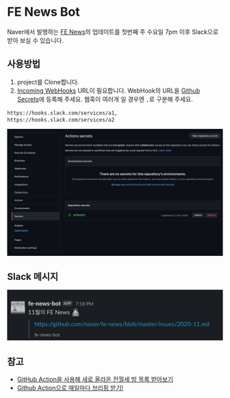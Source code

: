 # FE News Bot

Naver에서 발행하는 [FE News](https://github.com/naver/fe-news)의 업데이트를 첫번째 주 수요일 7pm 이후 Slack으로 받아 보실 수 있습니다. 

## 사용방법 

1. project를 Clone합니다.
2. [Incoming WebHooks](https://66lounge.slack.com/apps/A0F7XDUAZ-incoming-webhooks) URL이 필요합니다. WebHook의 URL을 [Github Secrets](https://docs.github.com/en/actions/reference/encrypted-secrets)에 등록해 주세요. 
웹훅이 여러개 일 경우엔 `,`로 구분해 주세요.
```
https://hooks.slack.com/services/a1,
https://hooks.slack.com/services/a2
```
![secrets.png](https://github.com/yami03/fe-news-bot/blob/main/assets/secrets.png)

## Slack 메시지

![Slack Image](https://github.com/yami03/fe-news-bot/blob/main/assets/slack.png)

## 참고 
* [GitHub Action을 사용해 새로 올라온 전월세 방 목록 받아보기](https://ahnheejong.name/articles/receive-new-room-notification-mails-using-github-action/)
* [Github Action으로 매일마다 브리핑 받기!](https://velog.io/@jwn4492/Github-Action%EC%9C%BC%EB%A1%9C-%EB%A7%A4%EC%9D%BC%EB%A7%88%EB%8B%A4-%EB%B8%8C%EB%A6%AC%ED%95%91-%EB%B0%9B%EA%B8%B0)
